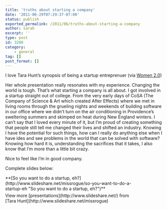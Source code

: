 ```yaml
---
title: 'truths about starting a company'
date: '2011-06-29T07:29:37-07:00'
status: publish
exported_permalink: /2011/06/truths-about-starting-a-company
author: sarah
excerpt: ''
type: post
id: 3208
category:
    - general
tag: []
post_format: []
---
```

I love Tara Hunt’s synopsis of being a startup entreprenuer (via [Women 2.0](http://www.women2.org/so-you-want-to-do-a-startup-eh-slides/))

Her whole presentation really resonates with my experience. Changing the world is tough. That’s what starting a company is all about. I got involved in a startup straight out of college. From the very early days of CoSA (The Company of Science &amp; Art which created After Effects) where we met in living rooms through the grueling nights and weekends of building software in our office where we didn’t turn on the air conditioning in Providence’s sweltering summers and skimped on heat during New England winters. I can’t say that I loved every minute of it, but I’m proud of creating something that people still tell me changed their lives and shifted an industry. Knowing I have the potential for such things, how can I really do anything else when I have ides and see problems in the world that can be solved with software? Knowing how hard it is, understanding the sacrifices that it takes, I also know that I’m more than a little bit crazy.

Nice to feel like I’m in good company.

Complete slides below:

<div id="__ss_8353197" style="width:425px"> **[So you want to do a startup, eh?](http://www.slideshare.net/missrogue/so-you-want-to-do-a-startup-eh "So you want to do a startup, eh?")**<div style="padding:5px 0 12px"> View more [presentations](http://www.slideshare.net/) from [Tara Hunt](http://www.slideshare.net/missrogue) </div></div>